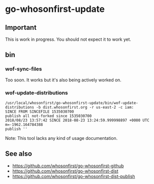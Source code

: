 # go-whosonfirst-update

## Important

This is work in progress. You should not expect it to work yet.

## bin

### wof-sync-files

Too soon. It works but it's also being actively worked on.

### wof-update-distributions

```
/usr/local/whosonfirst/go-whosonfirst-update/bin/wof-update-distributions -b dist.whosonfirst.org -r us-east-2 -c iam:
SINCE FROM SINCEFILE 1535030700
publish all not-forked since 1535030700
2018/08/23 13:57:42 SINCE 2018-08-23 13:24:59.999998897 +0000 UTC m=-1962.164784388
publish ''
```

Note: This tool lacks any kind of usage documentation.

## See also

* https://github.com/whosonfirst/go-whosonfirst-github
* https://github.com/whosonfirst/go-whosonfirst-dist
* https://github.com/whosonfirst/go-whosonfirst-dist-publish
